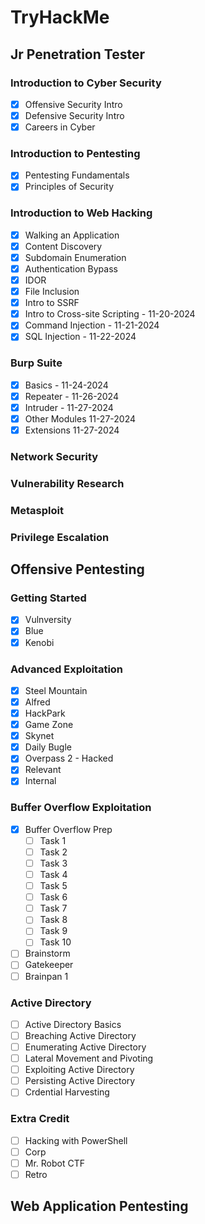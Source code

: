 # TryHackMe
## Jr Penetration Tester
### Introduction to Cyber Security
- [X] Offensive Security Intro
- [X] Defensive Security Intro
- [X] Careers in Cyber
### Introduction to Pentesting
- [X] Pentesting Fundamentals
- [X] Principles of Security
### Introduction to Web Hacking
- [X] Walking an Application
- [X] Content Discovery
- [X] Subdomain Enumeration
- [X] Authentication Bypass
- [X] IDOR
- [X] File Inclusion
- [X] Intro to SSRF
- [X] Intro to Cross-site Scripting - 11-20-2024
- [X] Command Injection - 11-21-2024
- [X] SQL Injection - 11-22-2024
### Burp Suite
- [X] Basics - 11-24-2024
- [X] Repeater - 11-26-2024
- [X] Intruder - 11-27-2024
- [X] Other Modules 11-27-2024
- [X] Extensions 11-27-2024
### Network Security
### Vulnerability Research
### Metasploit
### Privilege Escalation

## Offensive Pentesting
### Getting Started
* [X] Vulnversity
* [X] Blue
* [X] Kenobi 
### Advanced Exploitation
* [X] Steel Mountain 
* [X] Alfred
* [X] HackPark 
* [X] Game Zone 
* [X] Skynet
* [X] Daily Bugle 
* [X] Overpass 2 - Hacked 
* [X] Relevant 
* [X] Internal 
### Buffer Overflow Exploitation
* [X] Buffer Overflow Prep 
  * [ ] Task 1  
  * [ ] Task 2  
  * [ ] Task 3  
  * [ ] Task 4  
  * [ ] Task 5  
  * [ ] Task 6  
  * [ ] Task 7  
  * [ ] Task 8  
  * [ ] Task 9  
  * [ ] Task 10  
* [ ] Brainstorm 
* [ ] Gatekeeper 
* [ ] Brainpan 1 
### Active Directory
* [ ] Active Directory Basics
* [ ] Breaching Active Directory
* [ ] Enumerating Active Directory
* [ ] Lateral Movement and Pivoting
* [ ] Exploiting Active Directory
* [ ] Persisting Active Directory
* [ ] Crdential Harvesting
### Extra Credit
* [ ] Hacking with PowerShell 
* [ ] Corp
* [ ] Mr. Robot CTF 
* [ ] Retro

## Web Application Pentesting
